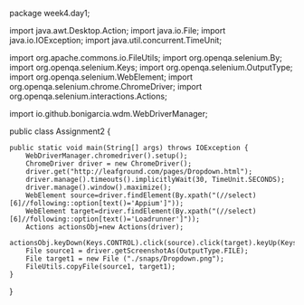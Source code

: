 package week4.day1;

import java.awt.Desktop.Action;
import java.io.File;
import java.io.IOException;
import java.util.concurrent.TimeUnit;

import org.apache.commons.io.FileUtils;
import org.openqa.selenium.By;
import org.openqa.selenium.Keys;
import org.openqa.selenium.OutputType;
import org.openqa.selenium.WebElement;
import org.openqa.selenium.chrome.ChromeDriver;
import org.openqa.selenium.interactions.Actions;

import io.github.bonigarcia.wdm.WebDriverManager;

public class Assignment2 {

	public static void main(String[] args) throws IOException {
		WebDriverManager.chromedriver().setup();
		ChromeDriver driver = new ChromeDriver();
		driver.get("http://leafground.com/pages/Dropdown.html");
		driver.manage().timeouts().implicitlyWait(30, TimeUnit.SECONDS);
		driver.manage().window().maximize();
		WebElement source=driver.findElement(By.xpath("(//select)[6]//following::option[text()='Appium']"));
		WebElement target=driver.findElement(By.xpath("(//select)[6]//following::option[text()='Loadrunner']"));
		Actions actionsObj=new Actions(driver);
		actionsObj.keyDown(Keys.CONTROL).click(source).click(target).keyUp(Keys.CONTROL).perform();
		File source1 = driver.getScreenshotAs(OutputType.FILE);
		File target1 = new File ("./snaps/Dropdown.png");
		FileUtils.copyFile(source1, target1);
	}
}
